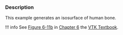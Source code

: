 ### Description

This example generates an isosurface of human bone.

!!! info
    See [Figure 6-11b](/VTKBook/06Chapter6/#Figure%206-11b) in [Chapter 6](/VTKBook/06Chapter6) the [VTK Textbook](/VTKBook/01Chapter1/).
